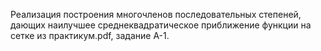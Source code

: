 Реализация построения многочленов последовательных степеней, дающих наилучшее среднеквадратическое приближение функции на сетке из практикум.pdf, задание А-1. 
